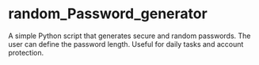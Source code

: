 # random_Password_generator
A simple Python script that generates secure and random passwords. The user can define the password length. Useful for daily tasks and account protection.

